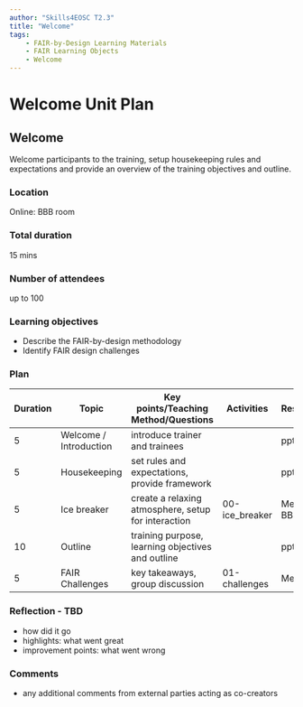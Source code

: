 ```yaml
---
author: "Skills4EOSC T2.3"
title: "Welcome"
tags: 
    - FAIR-by-Design Learning Materials
    - FAIR Learning Objects
    - Welcome
---
```


# Welcome Unit Plan

## Welcome

Welcome participants to the training, setup housekeeping rules and expectations and provide an overview of the training objectives and outline.

### Location
Online: BBB room

### Total duration
15 mins

### Number of attendees
up to 100

### Learning objectives
- Describe the FAIR-by-design methodology
- Identify FAIR design challenges

### Plan
| Duration | Topic                  | Key points/Teaching Method/Questions                                   | Activities               | Resources                  |
|----------|------------------------|------------------------------------------------------------------------|--------------------------|----------------------------|
| 5        | Welcome / Introduction | introduce trainer and trainees                                         |                          | pptx                       |
| 5        | Housekeeping           | set rules and expectations, provide framework                          |                          | pptx                       |
| 5        | Ice breaker            | create a relaxing atmosphere, setup for interaction                    | 00-ice_breaker           | Menti + BBB quiz           |
| 10       | Outline                | training purpose, learning objectives and outline                      |                          | pptx                       |
| 5        | FAIR Challenges        | key takeaways, group discussion                                        | 01-challenges            | Menti                      |


### Reflection - TBD
- how did it go
- highlights: what went great
- improvement points: what went wrong

### Comments
- any additional comments from external parties acting as co-creators
